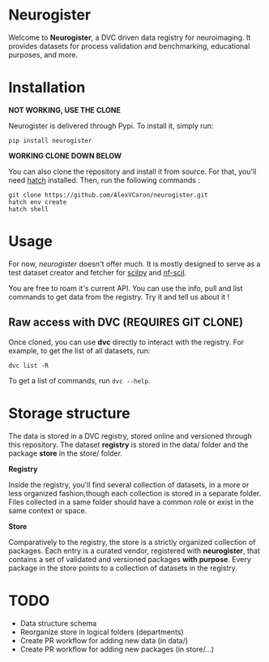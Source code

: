 # Neurogister

Welcome to **Neurogister**, a DVC driven data registry for neuroimaging. It provides datasets for process validation and benchmarking, educational purposes, and more. 

# Installation

**NOT WORKING, USE THE CLONE**

Neurogister is delivered through Pypi. To install it, simply run:

```
pip install neurogister
```

**WORKING CLONE DOWN BELOW**

You can also clone the repository and install it from source. For that, you'll need [hatch](https://hatch.pypa.io/latest/) installed. Then, run the following commands :

```
git clone https://github.com/AlexVCaron/neurogister.git
hatch env create
hatch shell
```

# Usage

For now, *neurogister* doesn't offer much. It is mostly designed to serve as a test dataset creator and fetcher for [scilpy](https://github.com/scilus/scilpy) and [nf-scil](https://github.com/scilus/nf-scil).

You are free to roam it's current API. You can use the info, pull and list commands to get data from the registry. Try it and tell us about it !

## Raw access with DVC (REQUIRES GIT CLONE)

Once cloned, you can use **dvc** directly to interact with the registry. For example, to get the list of all datasets, run:

```
dvc list -R
```

To get a list of commands, run `dvc --help`.

# Storage structure

The data is stored in a DVC registry, stored online and versioned through this repository. The dataset **registry** is stored in the data/ folder and the package **store** in the store/ folder.

**Registry**

Inside the registry, you'll find several collection of datasets, in a more or less organized fashion,though each collection is stored in a separate folder. Files collected in a same folder should have a common role or exist in the same context or space.

**Store**

Comparatively to the registry, the store is a strictly organized collection of packages. Each entry is a curated vendor, registered with **neurogister**, that contains a set of validated and versioned packages **with purpose**. Every package in the store points to a collection of datasets in the registry.

# TODO

- Data structure schema
- Reorganize store in logical folders (departments)
- Create PR workflow for adding new data (in data/)
- Create PR workflow for adding new packages (in store/...)
